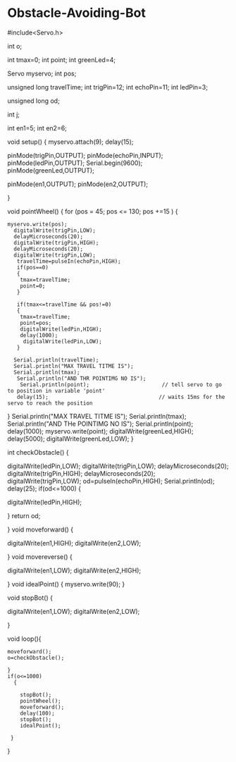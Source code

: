 # Obstacle-Avoiding-Bot
#include<Servo.h>

int o;

int tmax=0;
int point;
int greenLed=4;

Servo myservo;
int pos;

unsigned long travelTime;
int trigPin=12;
int echoPin=11;
int ledPin=3;

unsigned long od;

int j;

int en1=5;
int en2=6;

void setup() {
  myservo.attach(9);
  delay(15);

  pinMode(trigPin,OUTPUT);
  pinMode(echoPin,INPUT);
  pinMode(ledPin,OUTPUT);
  Serial.begin(9600);
  pinMode(greenLed,OUTPUT);

 

   pinMode(en1,OUTPUT);
  pinMode(en2,OUTPUT);  
 
}

void pointWheel() {
  for (pos = 45; pos <= 130; pos +=15   ) {          
                                                   
    myservo.write(pos); 
      digitalWrite(trigPin,LOW);
      delayMicroseconds(20);
      digitalWrite(trigPin,HIGH);
      delayMicroseconds(20);
      digitalWrite(trigPin,LOW);  
       travelTime=pulseIn(echoPin,HIGH);
       if(pos==0)
       {
        tmax=travelTime;
        point=0;
       }
       
       if(tmax<=travelTime && pos!=0)
       {
        tmax=travelTime;
        point=pos;
        digitalWrite(ledPin,HIGH);
        delay(1000);
         digitalWrite(ledPin,LOW);
       }
       
      Serial.println(travelTime); 
      Serial.println("MAX TRAVEL TITME IS");
      Serial.println(tmax); 
       Serial.println("AND THR POINTIMG NO IS"); 
        Serial.println(point);                       // tell servo to go to position in variable 'point'
       delay(15);                                   // waits 15ms for the servo to reach the position
  }
   Serial.println("MAX TRAVEL TITME IS");
      Serial.println(tmax); 
       Serial.println("AND THe POINTIMG NO IS"); 
        Serial.println(point); 
        delay(1000);
        myservo.write(point);
        digitalWrite(greenLed,HIGH);
         delay(5000);
          digitalWrite(greenLed,LOW);
}

int checkObstacle() {

  

 digitalWrite(ledPin,LOW);
 digitalWrite(trigPin,LOW);
 delayMicroseconds(20);
 digitalWrite(trigPin,HIGH);
 delayMicroseconds(20);
 digitalWrite(trigPin,LOW);
 od=pulseIn(echoPin,HIGH);
 Serial.println(od);
 delay(25);
 if(od<=1000)
 {
  
  digitalWrite(ledPin,HIGH);
  
  }
  return od;
  
 
  }
 void moveforward() {

  digitalWrite(en1,HIGH);
  digitalWrite(en2,LOW);

}
void movereverse() {

  digitalWrite(en1,LOW);
  digitalWrite(en2,HIGH);

}
void idealPoint()
{
 myservo.write(90); 
}

void stopBot() {

  digitalWrite(en1,LOW);
  digitalWrite(en2,LOW);

}

void loop(){
   
     
    moveforward();
    o=checkObstacle();
  
    }
    if(o<=1000)
      {
       
        stopBot();
        pointWheel();
        moveforward();
        delay(100);
        stopBot();
        idealPoint();
        
     }
 

}
